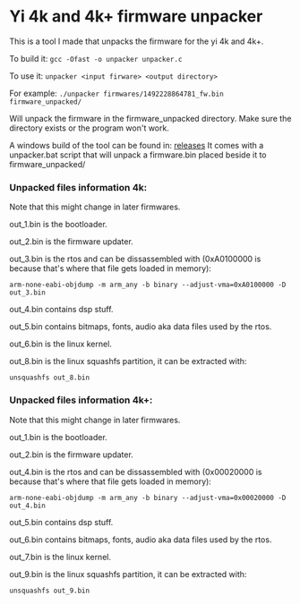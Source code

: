 # Yi 4k and 4k+ firmware unpacker

This is a tool I made that unpacks the firmware for the yi 4k and 4k+.

To build it: ```gcc -Ofast -o unpacker unpacker.c```

To use it: ```unpacker <input firware> <output directory>```

For example: ```./unpacker firmwares/1492228864781_fw.bin firmware_unpacked/```

Will unpack the firmware in the firmware_unpacked directory. Make sure the 
directory exists or the program won't work.


A windows build of the tool can be found in: [releases](https://github.com/irungentoo/Xiaomi_Yi_4k_Camera/releases) It comes with a unpacker.bat script that will unpack a firmware.bin placed beside it to firmware_unpacked/

### Unpacked files information 4k:

Note that this might change in later firmwares.

out_1.bin is the bootloader.

out_2.bin is the firmware updater.

out_3.bin is the rtos and can be dissassembled with (0xA0100000 is because that's where 
that file gets loaded in memory):

```arm-none-eabi-objdump -m arm_any -b binary --adjust-vma=0xA0100000 -D out_3.bin```

out_4.bin contains dsp stuff.

out_5.bin contains bitmaps, fonts, audio aka data files used by the rtos.

out_6.bin is the linux kernel.

out_8.bin is the linux squashfs partition, it can be extracted with:

```unsquashfs out_8.bin```

### Unpacked files information 4k+:

Note that this might change in later firmwares.

out_1.bin is the bootloader.

out_2.bin is the firmware updater.

out_4.bin is the rtos and can be dissassembled with (0x00020000 is because that's where 
that file gets loaded in memory):

```arm-none-eabi-objdump -m arm_any -b binary --adjust-vma=0x00020000 -D out_4.bin```

out_5.bin contains dsp stuff.

out_6.bin contains bitmaps, fonts, audio aka data files used by the rtos.

out_7.bin is the linux kernel.

out_9.bin is the linux squashfs partition, it can be extracted with:

```unsquashfs out_9.bin```

